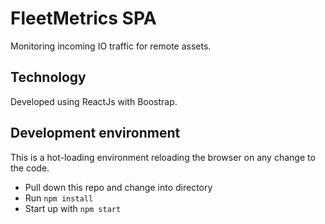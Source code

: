# FleetMetrics SPA
Monitoring incoming IO traffic for remote assets.

## Technology
Developed using ReactJs with Boostrap.

## Development environment
This is a hot-loading environment reloading the browser on any change to the code.

* Pull down this repo and change into directory
* Run ```npm install```
* Start up with ```npm start```
